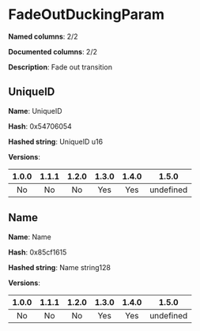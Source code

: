 # FadeOutDuckingParam
**Named columns**: 2/2

**Documented columns**: 2/2

**Description**: Fade out transition
## UniqueID

**Name**: UniqueID

**Hash**: 0x54706054

**Hashed string**: UniqueID u16

**Versions**: 

 | 1.0.0 | 1.1.1 | 1.2.0 | 1.3.0 | 1.4.0 | 1.5.0 |
|:--:|:--:|:--:|:--:|:--:|:--:|
| No | No | No | Yes | Yes | undefined |


## Name

**Name**: Name

**Hash**: 0x85cf1615

**Hashed string**: Name string128

**Versions**: 

 | 1.0.0 | 1.1.1 | 1.2.0 | 1.3.0 | 1.4.0 | 1.5.0 |
|:--:|:--:|:--:|:--:|:--:|:--:|
| No | No | No | Yes | Yes | undefined |


